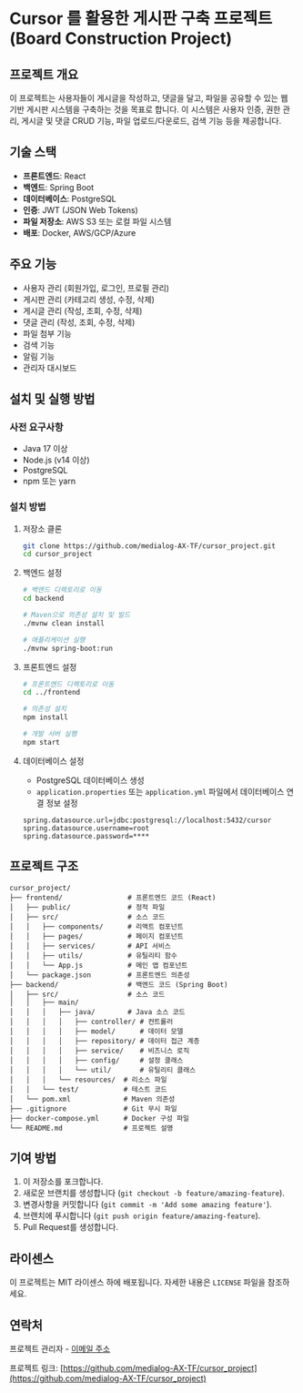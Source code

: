# Cursor 를 활용한 게시판 구축 프로젝트 (Board Construction Project)

## 프로젝트 개요

이 프로젝트는 사용자들이 게시글을 작성하고, 댓글을 달고, 파일을 공유할 수 있는 웹 기반 게시판 시스템을 구축하는 것을 목표로 합니다. 이 시스템은 사용자 인증, 권한 관리, 게시글 및 댓글 CRUD 기능, 파일 업로드/다운로드, 검색 기능 등을 제공합니다.

## 기술 스택

- **프론트엔드**: React
- **백엔드**: Spring Boot
- **데이터베이스**: PostgreSQL
- **인증**: JWT (JSON Web Tokens)
- **파일 저장소**: AWS S3 또는 로컬 파일 시스템
- **배포**: Docker, AWS/GCP/Azure

## 주요 기능

- 사용자 관리 (회원가입, 로그인, 프로필 관리)
- 게시판 관리 (카테고리 생성, 수정, 삭제)
- 게시글 관리 (작성, 조회, 수정, 삭제)
- 댓글 관리 (작성, 조회, 수정, 삭제)
- 파일 첨부 기능
- 검색 기능
- 알림 기능
- 관리자 대시보드

## 설치 및 실행 방법

### 사전 요구사항

- Java 17 이상
- Node.js (v14 이상)
- PostgreSQL
- npm 또는 yarn

### 설치 방법

1. 저장소 클론
   ```bash
   git clone https://github.com/medialog-AX-TF/cursor_project.git
   cd cursor_project
   ```

2. 백엔드 설정
   ```bash
   # 백엔드 디렉토리로 이동
   cd backend
   
   # Maven으로 의존성 설치 및 빌드
   ./mvnw clean install
   
   # 애플리케이션 실행
   ./mvnw spring-boot:run
   ```

3. 프론트엔드 설정
   ```bash
   # 프론트엔드 디렉토리로 이동
   cd ../frontend
   
   # 의존성 설치
   npm install
   
   # 개발 서버 실행
   npm start
   ```

4. 데이터베이스 설정
   - PostgreSQL 데이터베이스 생성
   - `application.properties` 또는 `application.yml` 파일에서 데이터베이스 연결 정보 설정
   ```
   spring.datasource.url=jdbc:postgresql://localhost:5432/cursor
   spring.datasource.username=root
   spring.datasource.password=****
   ```

## 프로젝트 구조

```
cursor_project/
├── frontend/                # 프론트엔드 코드 (React)
│   ├── public/              # 정적 파일
│   ├── src/                 # 소스 코드
│   │   ├── components/      # 리액트 컴포넌트
│   │   ├── pages/           # 페이지 컴포넌트
│   │   ├── services/        # API 서비스
│   │   ├── utils/           # 유틸리티 함수
│   │   └── App.js           # 메인 앱 컴포넌트
│   └── package.json         # 프론트엔드 의존성
├── backend/                 # 백엔드 코드 (Spring Boot)
│   ├── src/                 # 소스 코드
│   │   ├── main/
│   │   │   ├── java/        # Java 소스 코드
│   │   │   │   ├── controller/ # 컨트롤러
│   │   │   │   ├── model/      # 데이터 모델
│   │   │   │   ├── repository/ # 데이터 접근 계층
│   │   │   │   ├── service/    # 비즈니스 로직
│   │   │   │   ├── config/     # 설정 클래스
│   │   │   │   └── util/       # 유틸리티 클래스
│   │   │   └── resources/  # 리소스 파일
│   │   └── test/           # 테스트 코드
│   └── pom.xml             # Maven 의존성
├── .gitignore              # Git 무시 파일
├── docker-compose.yml      # Docker 구성 파일
└── README.md               # 프로젝트 설명
```

## 기여 방법

1. 이 저장소를 포크합니다.
2. 새로운 브랜치를 생성합니다 (`git checkout -b feature/amazing-feature`).
3. 변경사항을 커밋합니다 (`git commit -m 'Add some amazing feature'`).
4. 브랜치에 푸시합니다 (`git push origin feature/amazing-feature`).
5. Pull Request를 생성합니다.

## 라이센스

이 프로젝트는 MIT 라이센스 하에 배포됩니다. 자세한 내용은 `LICENSE` 파일을 참조하세요.

## 연락처

프로젝트 관리자 - [이메일 주소](mailto:your.email@example.com)

프로젝트 링크: [https://github.com/medialog-AX-TF/cursor_project](https://github.com/medialog-AX-TF/cursor_project) 

